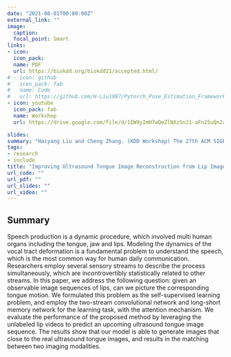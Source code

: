 ```yaml
---
date: "2021-08-01T00:00:00Z"
external_link: ""
image:
  caption:
  focal_point: Smart
links:
- icon: 
  icon_pack: 
  name: PDF
  url: https://biokdd.org/biokdd21/accepted.html/
# - icon: github
#   icon_pack: fab
#   name: Code
#   url: https://github.com/H-Liu1997/Pytorch_Pose_Estimation_Framework/
- icon: youtube
  icon_pack: fab
  name: Workshop
  url: https://drive.google.com/file/d/1EW9yImH7wQeZlNXzSnJ1-aFn25uQn2a7/view/

slides:
summary: "Haiyang Liu and Cheng Zhang. (KDD Workshop) The 27th ACM SIGKDD Conference on Knowledge Discovery and Data Mining Workshop "
tags:
- research
- include
title: "Improving Ultrasound Tongue Image Reconstruction from Lip Images Using Self-supervised Learning and Attention Mechanism"
url_code: ""
url_pdf: ""
url_slides: ""
url_video: ""
---
```


## Summary
Speech production is a dynamic procedure, which involved multi human organs including the tongue, jaw and lips. Modeling the dynamics of the vocal tract deformation is a fundamental problem to understand the speech, which is the most common way for human daily communication. Researchers employ several sensory streams to describe the process simultaneously, which are incontrovertibly statistically related to other streams. In this paper, we address the following question: given an observable image sequences of lips, can we picture the corresponding tongue motion. We formulated this problem as the self-supervised learning problem, and employ the two-stream convolutional network and long-short memory network for the learning task, with the attention mechanism. We evaluate the performance of the proposed method by leveraging the unlabeled lip videos to predict an upcoming ultrasound tongue image sequence. The results show that our model is able to generate images that close to the real ultrasound tongue images, and results in the matching between two imaging modalities.
